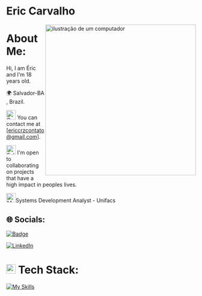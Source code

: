 # Eric Carvalho

<img src="https://raw.githubusercontent.com/MicaelliMedeiros/micaellimedeiros/master/image/computer-illustration.png" alt="ilustração de um computador" min-width="400px" max-width="400px" width="400px" align="right">





#  About Me:

Hi, I am Éric and I'm 18 years old. 

🌍 Salvador-BA , Brazil.

<img src="https://raw.githubusercontent.com/Tarikul-Islam-Anik/Animated-Fluent-Emojis/master/Emojis/People%20with%20activities/Person%20Raising%20Hand%20Medium%20Skin%20Tone.png" alt="Person Raising Hand Medium Skin Tone" width="25" height="25" /> You can contact me at [ericcrzcontato@gmail.com].

<img src="https://raw.githubusercontent.com/Tarikul-Islam-Anik/Animated-Fluent-Emojis/master/Emojis/Hand%20gestures/Folded%20Hands%20Medium-Light%20Skin%20Tone.png" alt="Folded Hands Medium-Light Skin Tone" width="25" height="25" /> I'm open to collaborating on projects that have a high impact in peoples lives.

 <img src="https://raw.githubusercontent.com/Tarikul-Islam-Anik/Animated-Fluent-Emojis/master/Emojis/People%20with%20professions/Man%20Technologist%20Medium%20Skin%20Tone.png" alt="Man Technologist Medium Skin Tone" width="25" height="25" />Systems Development Analyst - Unifacs



## 🌐 Socials:


[![Badge](https://img.shields.io/badge/-Portfolio-%237159c4?style=for-the-badge&logo=)](https://ericcarvalhoportfolio.netlify.app/)

[![LinkedIn](https://img.shields.io/badge/LinkedIn-0077B5?style=for-the-badge&logo=linkedin&logoColor=white)](https://www.linkedin.com/in/ericcarvalho/)







# <img src="https://raw.githubusercontent.com/Tarikul-Islam-Anik/Animated-Fluent-Emojis/master/Emojis/Objects/Desktop%20Computer.png" alt="Desktop Computer" width="25" height="25" /> Tech Stack:


[![My Skills](https://skillicons.dev/icons?i=java,spring,mysql,mongo,js,html,css,git,&theme=light)](https://skillicons.dev)







